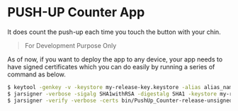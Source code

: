 # PUSH-UP Counter App
It does count the push-up each time you touch the button with your chin.
 
> For Development Purpose Only

As of now, if you want to deploy the app to any device, 
your app needs to have signed certificates which you can do easily by running a series of command as below.

```sh
$ keytool -genkey -v -keystore my-release-key.keystore -alias alias_name -keyalg RSA -keysize 2048 -validity 10000
$ jarsigner -verbose -sigalg SHA1withRSA -digestalg SHA1 -keystore my-release-key.keystore ./bin/PushUp_Counter-release-unsigned.apk alias_name
$ jarsigner -verify -verbose -certs bin/PushUp_Counter-release-unsigned.apk
```